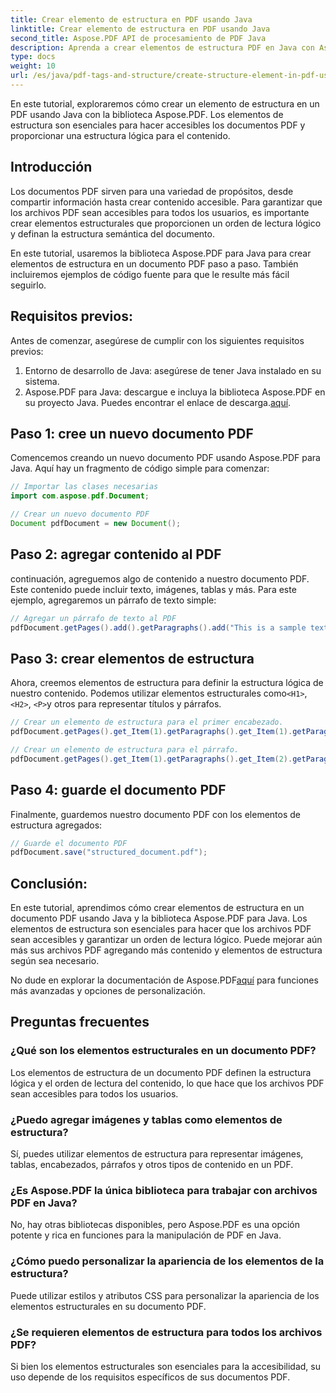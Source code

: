 ```yaml
---
title: Crear elemento de estructura en PDF usando Java
linktitle: Crear elemento de estructura en PDF usando Java
second_title: Aspose.PDF API de procesamiento de PDF Java
description: Aprenda a crear elementos de estructura PDF en Java con Aspose.PDF. Mejore la accesibilidad de PDF y el flujo de contenido lógico.
type: docs
weight: 10
url: /es/java/pdf-tags-and-structure/create-structure-element-in-pdf-using-java/
---
```

En este tutorial, exploraremos cómo crear un elemento de estructura en un PDF usando Java con la biblioteca Aspose.PDF. Los elementos de estructura son esenciales para hacer accesibles los documentos PDF y proporcionar una estructura lógica para el contenido.

## Introducción

Los documentos PDF sirven para una variedad de propósitos, desde compartir información hasta crear contenido accesible. Para garantizar que los archivos PDF sean accesibles para todos los usuarios, es importante crear elementos estructurales que proporcionen un orden de lectura lógico y definan la estructura semántica del documento.

En este tutorial, usaremos la biblioteca Aspose.PDF para Java para crear elementos de estructura en un documento PDF paso a paso. También incluiremos ejemplos de código fuente para que le resulte más fácil seguirlo.

## Requisitos previos:
Antes de comenzar, asegúrese de cumplir con los siguientes requisitos previos:

1. Entorno de desarrollo de Java: asegúrese de tener Java instalado en su sistema.
2.  Aspose.PDF para Java: descargue e incluya la biblioteca Aspose.PDF en su proyecto Java. Puedes encontrar el enlace de descarga.[aquí](https://releases.aspose.com/pdf/java/).

## Paso 1: cree un nuevo documento PDF
Comencemos creando un nuevo documento PDF usando Aspose.PDF para Java. Aquí hay un fragmento de código simple para comenzar:

```java
// Importar las clases necesarias
import com.aspose.pdf.Document;

// Crear un nuevo documento PDF
Document pdfDocument = new Document();
```

## Paso 2: agregar contenido al PDF
continuación, agreguemos algo de contenido a nuestro documento PDF. Este contenido puede incluir texto, imágenes, tablas y más. Para este ejemplo, agregaremos un párrafo de texto simple:

```java
// Agregar un párrafo de texto al PDF
pdfDocument.getPages().add().getParagraphs().add("This is a sample text paragraph.");
```

## Paso 3: crear elementos de estructura
 Ahora, creemos elementos de estructura para definir la estructura lógica de nuestro contenido. Podemos utilizar elementos estructurales como`<H1>`, `<H2>`, `<P>`y otros para representar títulos y párrafos.

```java
// Crear un elemento de estructura para el primer encabezado.
pdfDocument.getPages().get_Item(1).getParagraphs().get_Item(1).getParagraphInfo().setStructureElementName("H1");

// Crear un elemento de estructura para el párrafo.
pdfDocument.getPages().get_Item(1).getParagraphs().get_Item(2).getParagraphInfo().setStructureElementName("P");
```

## Paso 4: guarde el documento PDF
Finalmente, guardemos nuestro documento PDF con los elementos de estructura agregados:

```java
// Guarde el documento PDF
pdfDocument.save("structured_document.pdf");
```

## Conclusión:
En este tutorial, aprendimos cómo crear elementos de estructura en un documento PDF usando Java y la biblioteca Aspose.PDF para Java. Los elementos de estructura son esenciales para hacer que los archivos PDF sean accesibles y garantizar un orden de lectura lógico. Puede mejorar aún más sus archivos PDF agregando más contenido y elementos de estructura según sea necesario.

No dude en explorar la documentación de Aspose.PDF[aquí](https://reference.aspose.com/pdf/java/) para funciones más avanzadas y opciones de personalización.

## Preguntas frecuentes

### ¿Qué son los elementos estructurales en un documento PDF?

Los elementos de estructura de un documento PDF definen la estructura lógica y el orden de lectura del contenido, lo que hace que los archivos PDF sean accesibles para todos los usuarios.

### ¿Puedo agregar imágenes y tablas como elementos de estructura?

Sí, puedes utilizar elementos de estructura para representar imágenes, tablas, encabezados, párrafos y otros tipos de contenido en un PDF.

### ¿Es Aspose.PDF la única biblioteca para trabajar con archivos PDF en Java?

No, hay otras bibliotecas disponibles, pero Aspose.PDF es una opción potente y rica en funciones para la manipulación de PDF en Java.

### ¿Cómo puedo personalizar la apariencia de los elementos de la estructura?

Puede utilizar estilos y atributos CSS para personalizar la apariencia de los elementos estructurales en su documento PDF.

### ¿Se requieren elementos de estructura para todos los archivos PDF?

Si bien los elementos estructurales son esenciales para la accesibilidad, su uso depende de los requisitos específicos de sus documentos PDF.